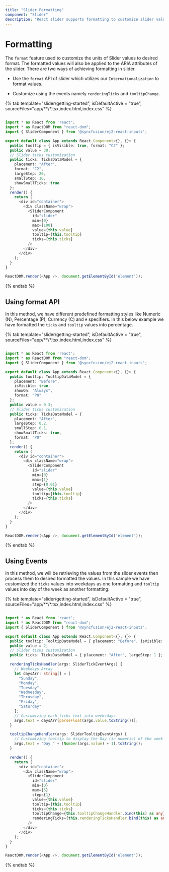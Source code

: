```yaml
---
title: "Slider Formatting"
component: "Slider"
description: "React slider supports formatting to customize slider values like time, currency & km, values, also displayed in ticks & tooltip."
---
```


# Formatting

The `format` feature used to customize the units of Slider values to desired format. The formatted values will also be applied to
the ARIA attributes of the slider. There are two ways of achieving formatting in slider.

* Use the `format` API of slider which utilizes our `Internationalization` to format values.

* Customize using the events namely `renderingTicks` and `tooltipChange`.

{% tab template="slider/getting-started", isDefaultActive = "true", sourceFiles="app/**/*.tsx,index.html,index.css" %}

```typescript

import * as React from 'react';
import * as ReactDOM from "react-dom";
import { SliderComponent } from '@syncfusion/ej2-react-inputs';

export default class App extends React.Component<{}, {}> {
  public tooltip = { isVisible: true, format: "C2" };
  public value = 30;
  // Slider ticks customization
  public ticks: TicksDataModel = {
    placement: "After",
    format: "C2",
    largeStep: 20,
    smallStep: 10,
    showSmallTicks: true
  };
  render() {
    return (
      <div id="container">
        <div className="wrap">
          <SliderComponent
            id="slider"
            min={0}
            max={100}
            value={this.value}
            tooltip={this.tooltip}
            ticks={this.ticks}
          />
        </div>
      </div>
    );
  }
}

ReactDOM.render(<App />, document.getElementById('element'));
```

{% endtab %}

## Using format API

In this method, we have different predefined formatting styles like Numeric (N), Percentage (P), Currency (C) and `#` specifiers. In this
below example we have formatted the `ticks` and `tooltip` values into percentage.

{% tab template="slider/getting-started", isDefaultActive = "true", sourceFiles="app/**/*.tsx,index.html,index.css" %}

```typescript

import * as React from 'react';
import * as ReactDOM from "react-dom";
import { SliderComponent } from '@syncfusion/ej2-react-inputs';

export default class App extends React.Component<{}, {}> {
  public tooltip: TooltipDataModel = {
    placement: "Before",
    isVisible: true,
    showOn: "Always",
    format: "P0"
  };
  public value = 0.3;
  // Slider ticks customization
  public ticks: TicksDataModel = {
    placement: "After",
    largeStep: 0.2,
    smallStep: 0.1,
    showSmallTicks: true,
    format: "P0"
  };
  render() {
    return (
      <div id="container">
        <div className="wrap">
          <SliderComponent
            id="slider"
            min={0}
            max={1}
            step={0.01}
            value={this.value}
            tooltip={this.tooltip}
            ticks={this.ticks}
          />
        </div>
      </div>
    );
  }
}

ReactDOM.render(<App />, document.getElementById('element'));
```

{% endtab %}

## Using Events

In this method, we will be retrieving the values from the slider events then process them to desired formatted the values.
In this sample we have customized the `ticks` values into weekdays as one formatting and `tooltip` values into day of the week as another formatting.

{% tab template="slider/getting-started", isDefaultActive = "true", sourceFiles="app/**/*.tsx,index.html,index.css" %}

```typescript

import * as React from 'react';
import * as ReactDOM from "react-dom";
import { SliderComponent } from '@syncfusion/ej2-react-inputs';

export default class App extends React.Component<{}, {}> {
  public tooltip: TooltipDataModel = { placement: "Before", isVisible: true };
  public value = 2;
  // Slider ticks customization
  public ticks: TicksDataModel = { placement: "After", largeStep: 1 };

  renderingTicksHandler(args: SliderTickEventArgs) {
    // Weekdays Array
    let daysArr: string[] = [
      "Sunday",
      "Monday",
      "Tuesday",
      "Wednesday",
      "Thrusday",
      "Friday",
      "Saturday"
    ];
    // Customizing each ticks text into weeksdays
    args.text = daysArr[parseFloat(args.value.toString())];
  }

  tooltipChangeHandler(args: SliderTooltipEventArgs) {
    // Customizing tooltip to display the Day (in numeric) of the week
    args.text = "Day " + (Number(args.value) + 1).toString();
  }

  render() {
    return (
      <div id="container">
        <div className="wrap">
          <SliderComponent
            id="slider"
            min={0}
            max={6}
            step={1}
            value={this.value}
            tooltip={this.tooltip}
            ticks={this.ticks}
            tooltipChange={this.tooltipChangeHandler.bind(this) as any}
            renderingTicks={this.renderingTicksHandler.bind(this) as any}
          />
        </div>
      </div>
    );
  }
}

ReactDOM.render(<App />, document.getElementById('element'));
```

{% endtab %}

